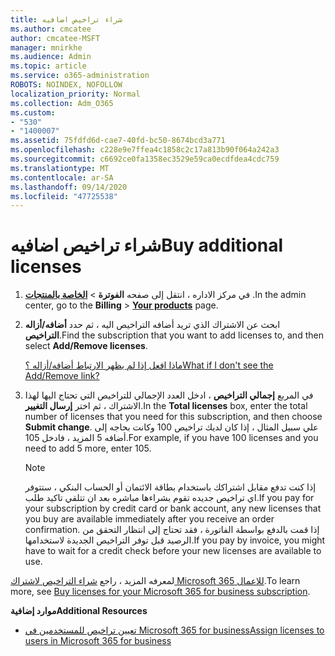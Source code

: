 ```yaml
---
title: شراء تراخيص اضافيه
ms.author: cmcatee
author: cmcatee-MSFT
manager: mnirkhe
ms.audience: Admin
ms.topic: article
ms.service: o365-administration
ROBOTS: NOINDEX, NOFOLLOW
localization_priority: Normal
ms.collection: Adm_O365
ms.custom:
- "530"
- "1400007"
ms.assetid: 75fdfd6d-cae7-40fd-bc50-8674bcd3a771
ms.openlocfilehash: c228e9e7ffea4c1858c2c17a813b90f064a242a3
ms.sourcegitcommit: c6692ce0fa1358ec3529e59ca0ecdfdea4cdc759
ms.translationtype: MT
ms.contentlocale: ar-SA
ms.lasthandoff: 09/14/2020
ms.locfileid: "47725538"
---
```

# <a name="buy-additional-licenses"></a><span data-ttu-id="00b6a-102">شراء تراخيص اضافيه</span><span class="sxs-lookup"><span data-stu-id="00b6a-102">Buy additional licenses</span></span>

1. <span data-ttu-id="00b6a-103">في مركز الاداره ، انتقل إلى صفحه **الفوترة** \> **[الخاصة بالمنتجات](https://go.microsoft.com/fwlink/p/?linkid=842054)** .</span><span class="sxs-lookup"><span data-stu-id="00b6a-103">In the admin center, go to the **Billing** \> **[Your products](https://go.microsoft.com/fwlink/p/?linkid=842054)** page.</span></span>

2. <span data-ttu-id="00b6a-104">ابحث عن الاشتراك الذي تريد أضافه التراخيص اليه ، ثم حدد **أضافه/أزاله التراخيص**.</span><span class="sxs-lookup"><span data-stu-id="00b6a-104">Find the subscription that you want to add licenses to, and then select **Add/Remove licenses**.</span></span>

    [<span data-ttu-id="00b6a-105">ماذا افعل إذا لم يظهر الارتباط أضافه/أزاله ؟</span><span class="sxs-lookup"><span data-stu-id="00b6a-105">What if I don't see the Add/Remove link?</span></span>](https://docs.microsoft.com/microsoft-365/commerce/licenses/buy-licenses)

3. <span data-ttu-id="00b6a-106">في المربع **إجمالي التراخيص** ، ادخل العدد الإجمالي للتراخيص التي تحتاج اليها لهذا الاشتراك ، ثم اختر **إرسال التغيير**.</span><span class="sxs-lookup"><span data-stu-id="00b6a-106">In the **Total licenses** box, enter the total number of licenses that you need for this subscription, and then choose **Submit change**.</span></span> <span data-ttu-id="00b6a-107">علي سبيل المثال ، إذا كان لديك تراخيص 100 وكانت بحاجه إلى أضافه 5 المزيد ، فادخل 105.</span><span class="sxs-lookup"><span data-stu-id="00b6a-107">For example, if you have 100 licenses and you need to add 5 more, enter 105.</span></span>

    > [!NOTE]
    > <span data-ttu-id="00b6a-108">إذا كنت تدفع مقابل اشتراكك باستخدام بطاقة الائتمان أو الحساب البنكي ، ستتوفر اي تراخيص جديده تقوم بشراءها مباشره بعد ان تتلقي تاكيد طلب.</span><span class="sxs-lookup"><span data-stu-id="00b6a-108">If you pay for your subscription by credit card or bank account, any new licenses that you buy are available immediately after you receive an order confirmation.</span></span> <span data-ttu-id="00b6a-109">إذا قمت بالدفع بواسطة الفاتورة ، فقد تحتاج إلى انتظار التحقق من الرصيد قبل توفر التراخيص الجديدة لاستخدامها.</span><span class="sxs-lookup"><span data-stu-id="00b6a-109">If you pay by invoice, you might have to wait for a credit check before your new licenses are available to use.</span></span>

<span data-ttu-id="00b6a-110">لمعرفه المزيد ، راجع [شراء التراخيص لاشتراك Microsoft 365 للاعمال](https://docs.microsoft.com/microsoft-365/commerce/licenses/buy-licenses).</span><span class="sxs-lookup"><span data-stu-id="00b6a-110">To learn more, see [Buy licenses for your Microsoft 365 for business subscription](https://docs.microsoft.com/microsoft-365/commerce/licenses/buy-licenses).</span></span>  

<span data-ttu-id="00b6a-111">**موارد إضافية**</span><span class="sxs-lookup"><span data-stu-id="00b6a-111">**Additional Resources**</span></span>

- [<span data-ttu-id="00b6a-112">تعيين تراخيص للمستخدمين في Microsoft 365 for business</span><span class="sxs-lookup"><span data-stu-id="00b6a-112">Assign licenses to users in Microsoft 365 for business</span></span>](https://docs.microsoft.com/microsoft-365/admin/add-users/add-users)